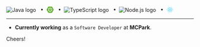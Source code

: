 <p align="left">
      <img src="https://encrypted-tbn0.gstatic.com/images?q=tbn:ANd9GcTKDv9q_TMRHh7ogcmQaOyA6HZ5eu5DCyExLQ&s" alt="Java logo" width="20" height="20" style="vertical-align:middle; margin-right:4px;"/> &nbsp;•&nbsp;
       <img src="https://raw.githubusercontent.com/espiegel/phaser-spring-boot-starter/master/spring-boot-logo.jpg" alt="Spring Boot logo" width="20" height="20" style="vertical-align:middle; margin-right:4px;"/> &nbsp;•&nbsp;
  <img src="https://camo.githubusercontent.com/8e37776eac7b6062b9510ebad17f189d09ea9409c29b602006bc7e0427260ba0/68747470733a2f2f63646e2e69636f6e73636f75742e636f6d2f69636f6e2f667265652f706e672d3531322f747970657363726970742d313137343936352e706e67" alt="TypeScript logo" width="20" height="20" style="vertical-align:middle; margin-right:4px;"/> &nbsp;•&nbsp;
  <img src="https://avatars.githubusercontent.com/u/9950313?s=200&v=4" alt="Node.js logo" width="20" height="20" style="vertical-align:middle; margin-right:4px;"/> &nbsp;•&nbsp;
  <img src="https://raw.githubusercontent.com/github/explore/80688e429a7d4ef2fca1e82350fe8e3517d3494d/topics/react/react.png" alt="React logo" width="20" height="20" style="vertical-align:middle; margin-right:4px;"/>
  
</p>

---

* **Currently working** as a `Software Developer` at **MCPark**.

Cheers!
